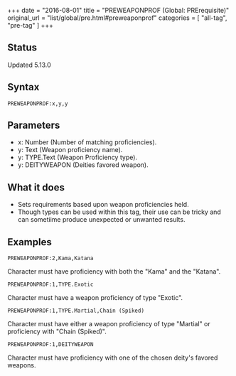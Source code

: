 +++
date = "2016-08-01"
title = "PREWEAPONPROF (Global: PRErequisite)"
original_url = "list/global/pre.html#preweaponprof"
categories = [ "all-tag", "pre-tag" ]
+++

## Status

Updated 5.13.0

## Syntax

`PREWEAPONPROF:x,y,y`

## Parameters

-   x: Number (Number of matching proficiencies).
-   y: Text (Weapon proficiency name).
-   y: TYPE.Text (Weapon Proficiency type).
-   y: DEITYWEAPON (Deities favored weapon).



What it does
------------

-   Sets requirements based upon weapon proficiencies held.
-   Though types can be used within this tag, their use can be tricky
    and can sometiime produce unexpected or unwanted results.

Examples
--------

`PREWEAPONPROF:2,Kama,Katana`

Character must have proficiency with both the "Kama" and the "Katana".

`PREWEAPONPROF:1,TYPE.Exotic`

Character must have a weapon proficiency of type "Exotic".

`PREWEAPONPROF:1,TYPE.Martial,Chain (Spiked)`

Character must have either a weapon proficiency of type "Martial" or
proficiency with "Chain (Spiked)".

`PREWEAPONPROF:1,DEITYWEAPON`

Character must have proficiency with one of the chosen deity's favored
weapons.

